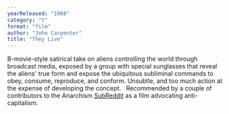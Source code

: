 ```yaml
---
yearReleased: "1988"
category: "t"
format: "film"
author: "John Carpenter"
title: "They Live"
---
```

B-movie-style satirical take on aliens  controlling the world through broadcast media, exposed by a group  with special sunglasses that reveal the aliens' true form and expose  the ubiquitous subliminal commands to obey, consume, reproduce, and  conform. Unsubtle, and too much action at the expense of developing  the concept.
 
Recommended by a couple of contributors to the  Anarchism <a href="https://www.reddit.com/r/Anarchism/comments/2a2r93/can_we_compile_a_list_of_the_top_films_advocating/"> SubReddit</a> as a film advocating anti-capitalism.